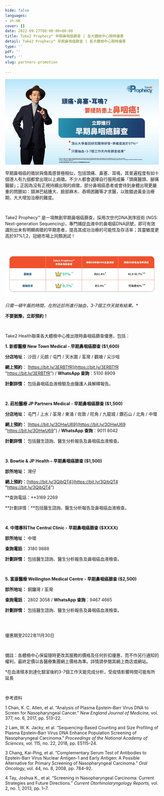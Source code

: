 ```yaml
---
hide: false
languages:
- zh-HK
cover: []
date: 2022-09-27T00:00:00+08:00
title: Take2 Prophecy™ 早期鼻咽癌篩查 | 各大體檢中心限時優惠
detail: Take2 Prophecy™ 早期鼻咽癌篩查 | 各大體檢中心限時優惠
type: ''
pdf: ''
href: ''
slug: partners-promotion

---
```

![](../images/banner-kv-generic-_t-chi.jpg)

早期鼻咽癌的徵狀與傷風感冒極相似，包括頭痛、鼻塞、耳鳴，其普遍程度有如十個港人有九個都曾出現以上病徵。不少人都會選擇自行服用成藥「頭痛醫頭、腳痛醫腳」；正因為沒有正視持續出現的病徵，部分鼻咽癌患者或會待到身體出現更嚴重的問題如：頸淋巴結腫大、臉部麻木、吞嚥困難等才求醫，以致錯過黃金治療期，大大增加治療的難度。

<br/>

Take2 Prophecy™ 是一項無創早期鼻咽癌篩查，採用次世代DNA測序技術 (NGS: Next-generation Sequencing)，專門捕捉血液中的鼻咽癌DNA訊號，即可有效識別出未有明顯病徵的早期患者，提高其成功治療的可能性及存活率；其靈敏度更高於97%1,2，冠絕市場上同類測試！

<br/>

![](../images/t-chi-table.jpg)

**只需一頓午飯的時間，在附近診所進行抽血，3-7個工作天就有結果*。**

**不要猶豫，立即預約！**

<br/>

Take2 Health聯乘各大體檢中心推出限時鼻咽癌篩查優惠，包括：

**1. 新都醫療 New Town Medical - 早期鼻咽癌篩查 ($1,600)**

**分店地址：** 沙田 / 元朗 / 屯門 / 天水圍 / 荃灣 / 觀塘 / 尖沙咀

**網上預約**： [https://bit.ly/3ERBTfR](https://bit.ly/3ERBTfR "https://bit.ly/3ERBTfR") / **WhatsApp 查詢**：5100 8909

**計劃詳情：** 包括鼻咽癌血液檢驗及由醫護人員解釋報告。

<br/>

**2. 莊柏醫療 JP Partners Medical - 早期鼻咽癌篩查 ($1,500)**

**分店地址：** 屯門 / 上水 / 荃灣 / 東涌 / 佐敦 / 旺角 / 九龍城 / 鑽石山 / 北角 / 中環

**網上預約：** [https://bit.ly/3OHwU69](https://bit.ly/3OHwU69 "https://bit.ly/3OHwU69") / **WhatsApp 查詢**：9011 8042

**計劃詳情：** 包括醫生諮詢、醫生分析報告及鼻咽癌血液檢查。

<br/>

**3. Bowtie & JP Health – 早期鼻咽癌篩查 ($1,500)**

**診所地址：** 灣仔

**網上預約：**[https://bit.ly/3QjbQT4](https://bit.ly/3QjbQT4 "https://bit.ly/3QjbQT4")

**查詢電話：**3169 2269

**計劃詳情：**包括醫生諮詢、醫生分析報告及鼻咽癌血液檢查。

<br/>

**4. 中環專科The Central Clinic - 早期鼻咽癌篩查 ($XXXX)**

**診所地址：** 中環

**查詢電話**： 3180 9888

**計劃詳情：** 包括醫生諮詢、醫生分析報告及鼻咽癌血液檢查。

<br/>

**5. 富康醫療 Wellington Medical Centre - 早期鼻咽癌篩查 ($2,500)**

**診所地址：** 銅鑼灣 / 荃灣

**查詢電話**： 2802 3058 / **WhatsApp 查詢**：9467 4665

**計劃詳情：** 包括醫生諮詢、醫生分析報告及鼻咽癌血液檢查。

<br/>

<br/>

優惠期至2022年11月30日

<br/>

備註：各體檢中心保留隨時更改其服務的價格及任何折扣優惠，而不作另行通知的權利，最終定價以各醫療集團網上價格為準。詳情請參閱其網上商店或網站。

\*在血液樣本到達化驗室後約3-7個工作天能完成分析，受疫情影響時間可能有所延長

<br/>

參考資料

1 Chan, K. C. Allen, et al. “Analysis of Plasma Epstein–Barr Virus DNA to Screen for Nasopharyngeal Cancer.” _New England Journal of Medicine,_ vol. 377, no. 6, 2017, pp. 513–22.

2 Lam, W. K. Jacky, et al. “Sequencing-Based Counting and Size Profiling of Plasma Epstein–Barr Virus DNA Enhance Population Screening of Nasopharyngeal Carcinoma.” _Proceedings of the National Academy of Sciences,_ vol. 115, no. 22, 2018, pp. E5115–24.

3 Chang, Kai-Ping, et al. “Complementary Serum Test of Antibodies to Epstein-Barr Virus Nuclear Antigen-1 and Early Antigen: A Possible Alternative for Primary Screening of Nasopharyngeal Carcinoma.” _Oral Oncology,_ vol. 44, no. 8, 2008, pp. 784–92.

4 Tay, Joshua K., et al. “Screening in Nasopharyngeal Carcinoma: Current Strategies and Future Directions.” _Current Otorhinolaryngology Reports,_ vol. 2, no. 1, 2013, pp. 1–7.
